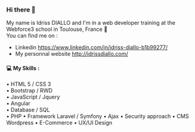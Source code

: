 ### Hi there 👋

My name is Idriss DIALLO and I'm in a web developer training at the Webforce3 school in Toulouse, France :wedding:  
You can find me on :
- Linkedin https://www.linkedin.com/in/idriss-diallo-b1b99277/
- My personnal website http://idrissdiallo.com/

#### :computer: My Skills :

• HTML 5 / CSS 3  
• Bootstrap / RWD  
• JavaScript / Jquery  
• Angular  
• Database / SQL  
• PHP
• Framework Laravel / Symfony
• Ajax
• Security approach
• CMS Wordpress
• E-Commerce
• UX/UI Design
